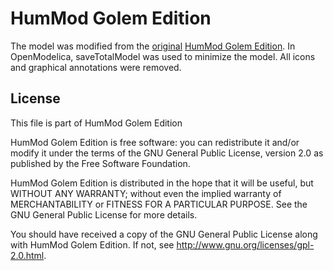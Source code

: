 # HumMod Golem Edition

The model was modified from the [original](http://patf-biokyb.lf1.cuni.cz/wiki/_media/hummod/hummod.14.03.om.zip) [HumMod Golem Edition](http://patf-biokyb.lf1.cuni.cz/wiki/hummod/hummod).
In OpenModelica, saveTotalModel was used to minimize the model.
All icons and graphical annotations were removed.

## License
This file is part of HumMod Golem Edition

HumMod Golem Edition is free software: you can redistribute it and/or modify
it under the terms of the GNU General Public License, version 2.0
as published by the Free Software Foundation.

HumMod Golem Edition is distributed in the hope that it will be useful,
but WITHOUT ANY WARRANTY; without even the implied warranty of
MERCHANTABILITY or FITNESS FOR A PARTICULAR PURPOSE. See the
GNU General Public License for more details.

You should have received a copy of the GNU General Public License
along with HumMod Golem Edition. If not, see http://www.gnu.org/licenses/gpl-2.0.html.
